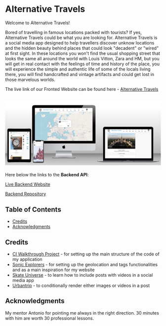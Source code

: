 # Alternative Travels

Welcome to Alternative Travels!

Bored of travelling in famous locations packed with tourists? If yes, Alternative Travels could be what you are looking for. Alternative Travels is a social media app designed to help travellers discover unknow locations and the hidden beauty behind places that could look "decadent" or "wired" at first sight. In these locations you won't find the usual shopping street that looks the same all around the world with Louis Vitton, Zara and HM, but you will get in real contact with the feelings of time and history of the place, you will experience the simple and authentic life of some of the locals living there, you will find handcrafted and vintage artifacts and could get lost in those marvelous worlds.

The live link of our Fronted Website can be found here - [Alternative Travels](https://alternative-travel-54fe13e24a2a.herokuapp.com/)

## ![Responsive Mockup](src/assets/readme/mockup.png)

Here below the links to the <strong>Backend  API</strong>:

[Live Backend Website](https://alternative-travels-debb28d8ca03.herokuapp.com/)

[Backend Repository](https://github.com/aedoardo1990/alternative-travels-api)



## Table of Contents

  - [Credits](#credits)
  - [Acknowledgments](#acknowledgments)


## Credits

- [CI Walkthrough Project](https://github.com/mr-fibonacci/moments/tree/bb6657e265fb18360b841e10d9d633dad06f4e5c) - for setting up the main structure of the code of my application
- [Sonic Explorers](https://github.com/nacht-falter/sonic-explorers) - for setting up the geolocation and tags functionalities and as a main inspiration for my website
- [Skate Universe](https://github.com/vanderpatrick/skate-universe) - to learn how to include posts with videos in a social media app
- [Urbantrip](https://github.com/sbojorge/urbantrip) - to conditionally render either images or videos in a post


## Acknowledgments 

My mentor Antonio for pointing me always in the right direction. 30 minutes with him are worth 30 professional lessons.